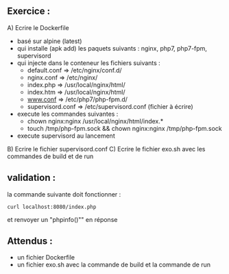 ## Exercice :

A) Ecrire le Dockerfile
- basé sur alpine (latest)
- qui installe (apk add) les paquets suivants : nginx, php7, php7-fpm,
  supervisord
- qui injecte dans le conteneur les fichiers suivants :
  - default.conf => /etc/nginx/conf.d/
  - nginx.conf => /etc/nginx/
  - index.php => /usr/local/nginx/html/
  - index.htm => /usr/local/nginx/html/
  - www.conf => /etc/php7/php-fpm.d/
  - supervisord.conf => /etc/supervisord.conf (fichier à écrire)
- execute les commandes suivantes :
  - chown nginx:nginx /usr/local/nginx/html/index.*
  - touch /tmp/php-fpm.sock && chown nginx:nginx /tmp/php-fpm.sock
- execute supervisord au lancement 

B) Ecrire le fichier supervisord.conf
C) Ecrire le fichier exo.sh avec les commandes de build et de run

## validation :
la commande suivante doit fonctionner :
```
curl localhost:8080/index.php
```
 
et renvoyer un "phpinfo()"" en réponse

## Attendus :
- un fichier Dockerfile
- un fichier exo.sh avec la commande de build et la commande de run
